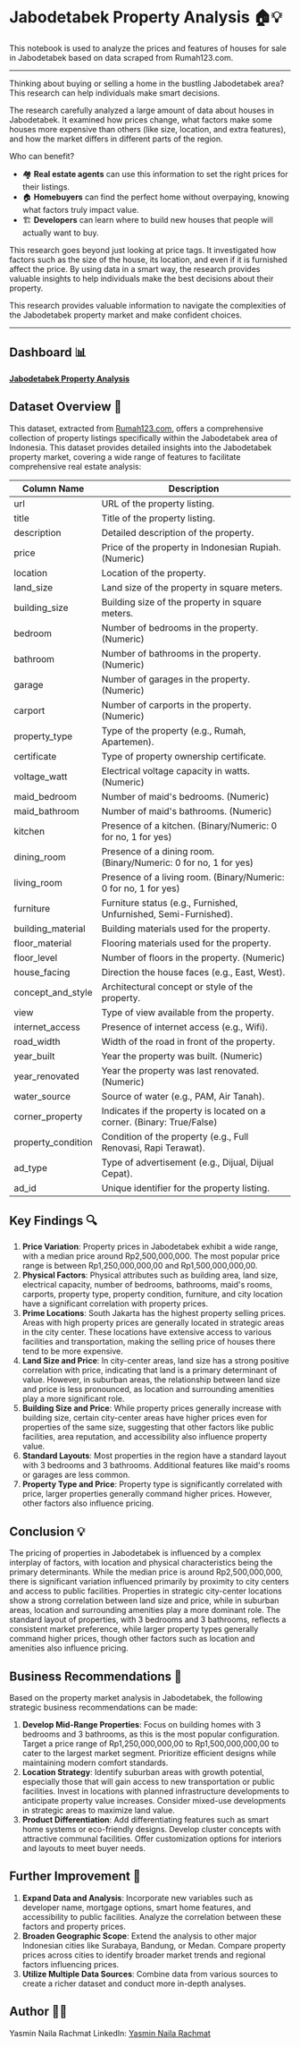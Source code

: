 # **Jabodetabek Property Analysis 🏠💡**

This notebook is used to analyze the prices and features of houses for sale in Jabodetabek based on data scraped from Rumah123.com.
___
Thinking about buying or selling a home in the bustling Jabodetabek area? This research can help individuals make smart decisions.

The research carefully analyzed a large amount of data about houses in Jabodetabek. It examined how prices change, what factors make some houses more expensive than others (like size, location, and extra features), and how the market differs in different parts of the region.

Who can benefit?
- 🏘️ **Real estate agents** can use this information to set the right prices for their listings.
- 🏠 **Homebuyers** can find the perfect home without overpaying, knowing what factors truly impact value.
- 🏗️ **Developers** can learn where to build new houses that people will actually want to buy.

This research goes beyond just looking at price tags. It investigated how factors such as the size of the house, its location, and even if it is furnished affect the price. By using data in a smart way, the research provides valuable insights to help individuals make the best decisions about their property.

This research provides valuable information to navigate the complexities of the Jabodetabek property market and make confident choices.
___
## **Dashboard 📊**
**[Jabodetabek Property Analysis](https://public.tableau.com/views/JabodetabekPropertyAnalysis/DESCRIPTIVE?:language=en-US&:sid=&:redirect=auth&:display_count=n&:origin=viz_share_link)**

## **Dataset Overview 📄**
This dataset, extracted from [Rumah123.com](https://www.rumah123.com/?utm_source=Google&utm_medium=cpc&utm_campaign=SEM+V1+-+Secondary+Regular+-+Brand+Keyword&gclsrc=aw.ds&&gclid=Cj0KCQiAyoi8BhDvARIsAO_CDsAdcBqzie1ZKwLvUpED9sRFa9NHZXL5bEbuwUbzm7pkpQRf4kzFagMaAjFeEALw_wcB&gad_source=1), offers a comprehensive collection of property listings specifically within the Jabodetabek area of Indonesia. This dataset provides detailed insights into the Jabodetabek property market, covering a wide range of features to facilitate comprehensive real estate analysis:

| **Column Name**             | **Description**                                                        |
|-----------------------------|-------------------------------------------------------------------------|
| url                         | URL of the property listing.                                           |
| title                       | Title of the property listing.                                         |
| description                 | Detailed description of the property.                                  |
| price                       | Price of the property in Indonesian Rupiah. (Numeric)                 |
| location                    | Location of the property.                                              |
| land_size                   | Land size of the property in square meters.                           |
| building_size               | Building size of the property in square meters.                       |
| bedroom                     | Number of bedrooms in the property. (Numeric)                         |
| bathroom                    | Number of bathrooms in the property. (Numeric)                        |
| garage                      | Number of garages in the property. (Numeric)                          |
| carport                     | Number of carports in the property. (Numeric)                         |
| property_type               | Type of the property (e.g., Rumah, Apartemen).                        |
| certificate                 | Type of property ownership certificate.                               |
| voltage_watt                | Electrical voltage capacity in watts. (Numeric)                       |
| maid_bedroom                | Number of maid's bedrooms. (Numeric)                                  |
| maid_bathroom               | Number of maid's bathrooms. (Numeric)                                 |
| kitchen                     | Presence of a kitchen. (Binary/Numeric: 0 for no, 1 for yes)          |
| dining_room                 | Presence of a dining room. (Binary/Numeric: 0 for no, 1 for yes)      |
| living_room                 | Presence of a living room. (Binary/Numeric: 0 for no, 1 for yes)      |
| furniture                   | Furniture status (e.g., Furnished, Unfurnished, Semi-Furnished).      |
| building_material           | Building materials used for the property.                             |
| floor_material              | Flooring materials used for the property.                             |
| floor_level                 | Number of floors in the property. (Numeric)                           |
| house_facing                | Direction the house faces (e.g., East, West).                         |
| concept_and_style           | Architectural concept or style of the property.                       |
| view                        | Type of view available from the property.                             |
| internet_access             | Presence of internet access (e.g., Wifi).                             |
| road_width                  | Width of the road in front of the property.                           |
| year_built                  | Year the property was built. (Numeric)                                |
| year_renovated              | Year the property was last renovated. (Numeric)                       |
| water_source                | Source of water (e.g., PAM, Air Tanah).                               |
| corner_property             | Indicates if the property is located on a corner. (Binary: True/False)|
| property_condition          | Condition of the property (e.g., Full Renovasi, Rapi Terawat).        |
| ad_type                     | Type of advertisement (e.g., Dijual, Dijual Cepat).                   |
| ad_id                       | Unique identifier for the property listing.                           |


## **Key Findings 🔍**
1. **Price Variation**: Property prices in Jabodetabek exhibit a wide range, with a median price around Rp2,500,000,000. The most popular price range is between Rp1,250,000,000,00 and Rp1,500,000,000,00.
2. **Physical Factors**: Physical attributes such as building area, land size, electrical capacity, number of bedrooms, bathrooms, maid's rooms, carports, property type, property condition, furniture, and city location have a significant correlation with property prices.
3. **Prime Locations**: South Jakarta has the highest property selling prices. Areas with high property prices are generally located in strategic areas in the city center. These locations have extensive access to various facilities and transportation, making the selling price of houses there tend to be more expensive.
4. **Land Size and Price**: In city-center areas, land size has a strong positive correlation with price, indicating that land is a primary determinant of value. However, in suburban areas, the relationship between land size and price is less pronounced, as location and surrounding amenities play a more significant role.
5. **Building Size and Price**: While property prices generally increase with building size, certain city-center areas have higher prices even for properties of the same size, suggesting that other factors like public facilities, area reputation, and accessibility also influence property value.
6. **Standard Layouts**: Most properties in the region have a standard layout with 3 bedrooms and 3 bathrooms. Additional features like maid's rooms or garages are less common.
7. **Property Type and Price**: Property type is significantly correlated with price, larger properties generally command higher prices. However, other factors also influence pricing.

## **Conclusion 💡**
The pricing of properties in Jabodetabek is influenced by a complex interplay of factors, with location and physical characteristics being the primary determinants. While the median price is around Rp2,500,000,000, there is significant variation influenced primarily by proximity to city centers and access to public facilities. Properties in strategic city-center locations show a strong correlation between land size and price, while in suburban areas, location and surrounding amenities play a more dominant role. The standard layout of properties, with 3 bedrooms and 3 bathrooms, reflects a consistent market preference, while larger property types generally command higher prices, though other factors such as location and amenities also influence pricing.

## **Business Recommendations 💼**
Based on the property market analysis in Jabodetabek, the following strategic business recommendations can be made:

1. **Develop Mid-Range Properties**: Focus on building homes with 3 bedrooms and 3 bathrooms, as this is the most popular configuration. Target a price range of Rp1,250,000,000,00 to Rp1,500,000,000,00 to cater to the largest market segment. Prioritize efficient designs while maintaining modern comfort standards.
2. **Location Strategy**: Identify suburban areas with growth potential, especially those that will gain access to new transportation or public facilities. Invest in locations with planned infrastructure developments to anticipate property value increases. Consider mixed-use developments in strategic areas to maximize land value.
3. **Product Differentiation**: Add differentiating features such as smart home systems or eco-friendly designs. Develop cluster concepts with attractive communal facilities. Offer customization options for interiors and layouts to meet buyer needs.

## **Further Improvement 🚀**
1. **Expand Data and Analysis**: Incorporate new variables such as developer name, mortgage options, smart home features, and accessibility to public facilities. Analyze the correlation between these factors and property prices.
2. **Broaden Geographic Scope**: Extend the analysis to other major Indonesian cities like Surabaya, Bandung, or Medan. Compare property prices across cities to identify broader market trends and regional factors influencing prices.
3. **Utilize Multiple Data Sources**: Combine data from various sources to create a richer dataset and conduct more in-depth analyses.

## **Author 👩‍💻**

Yasmin Naila Rachmat 
LinkedIn: [Yasmin Naila Rachmat](linkedin.com/in/yasmin-naila)